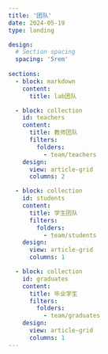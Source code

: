 ```yaml
---
title: '团队'
date: 2024-05-19
type: landing

design:
  # Section spacing
  spacing: '5rem'
  
sections:
  - block: markdown
    content:
      title: lab团队

  - block: collection
    id: teachers
    content:
      title: 教师团队
      filters:
        folders:
          - team/teachers
    design:
      view: article-grid
      columns: 2

  - block: collection
    id: students
    content:
      title: 学生团队
      filters:
        folders:
          - team/students
    design:
      view: article-grid
      columns: 1

  - block: collection
    id: graduates
    content:
      title: 毕业学生
      filters:
        folders:
          - team/graduates
    design:
      view: article-grid
      columns: 1
---
```

